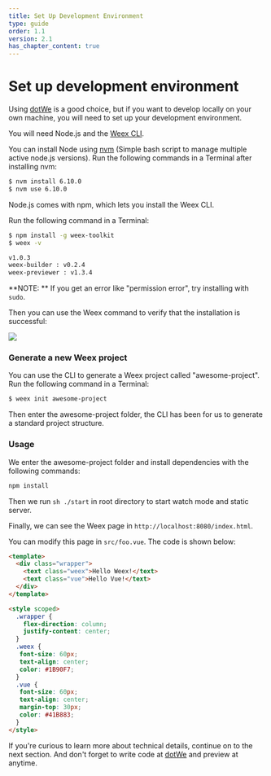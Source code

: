 ```yaml
---
title: Set Up Development Environment 
type: guide
order: 1.1
version: 2.1
has_chapter_content: true
---
```


# Set up development environment 

Using [dotWe](http://dotwe.org/vue) is a good choice, but if you want to develop locally on your own machine, you will need to set up your development environment.

You will need Node.js and the [Weex CLI](https://github.com/weexteam/weex-toolkit).

You can install Node using [nvm](https://github.com/creationix/nvm) (Simple bash script to manage multiple active node.js versions). Run the following commands in a Terminal after installing nvm:

```bash
$ nvm install 6.10.0
$ nvm use 6.10.0
```

Node.js comes with npm, which lets you install the Weex CLI.

Run the following command in a Terminal:

```bash
$ npm install -g weex-toolkit
$ weex -v

v1.0.3
weex-builder : v0.2.4
weex-previewer : v1.3.4
```

**NOTE: ** If you get an error like "permission error", try installing with `sudo`.


Then you can use the Weex command to verify that the installation is successful:

![](https://img.alicdn.com/tfs/TB1NBhdQXXXXXXzXFXXXXXXXXXX-712-343.png)

### Generate a new Weex project

You can use the CLI to generate a Weex project called "awesome-project". Run the following command in a Terminal:

```bash
$ weex init awesome-project
```

Then enter the awesome-project folder, the CLI has been for us to generate a standard project structure.

### Usage

We enter the awesome-project folder and install dependencies with the following commands:

```bash
npm install
```

Then we run `sh ./start` in root directory to start watch mode and static server.

Finally, we can see the Weex page in `http://localhost:8080/index.html`.

You can modify this page in `src/foo.vue`. The code is shown below:

```html
<template>
  <div class="wrapper">
    <text class="weex">Hello Weex!</text>
    <text class="vue">Hello Vue!</text>
  </div>
</template>

<style scoped>
  .wrapper {
    flex-direction: column;
    justify-content: center;
  }
  .weex {
   font-size: 60px;
   text-align: center;
   color: #1B90F7;
  }
  .vue {
   font-size: 60px;
   text-align: center;
   margin-top: 30px;
   color: #41B883;
  }
</style>
```

If you're curious to learn more about technical details, continue on to the next section. And don't forget to write code at [dotWe](https://dotwe.org) and preview at anytime.
